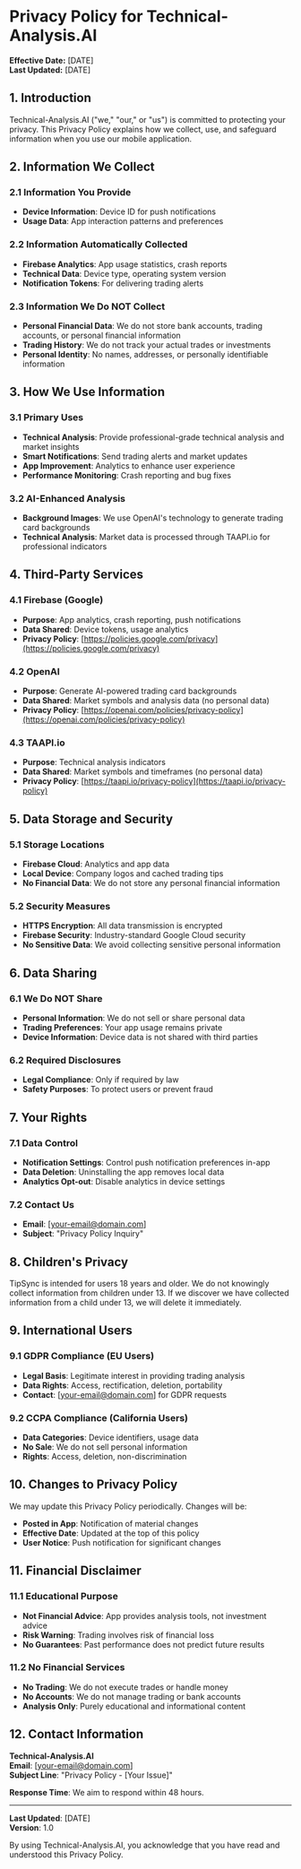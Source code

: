 # Privacy Policy for Technical-Analysis.AI

**Effective Date:** [DATE]  
**Last Updated:** [DATE]

## 1. Introduction

Technical-Analysis.AI ("we," "our," or "us") is committed to protecting your privacy. This Privacy Policy explains how we collect, use, and safeguard information when you use our mobile application.

## 2. Information We Collect

### 2.1 Information You Provide
- **Device Information**: Device ID for push notifications
- **Usage Data**: App interaction patterns and preferences

### 2.2 Information Automatically Collected
- **Firebase Analytics**: App usage statistics, crash reports
- **Technical Data**: Device type, operating system version
- **Notification Tokens**: For delivering trading alerts

### 2.3 Information We Do NOT Collect
- **Personal Financial Data**: We do not store bank accounts, trading accounts, or personal financial information
- **Trading History**: We do not track your actual trades or investments
- **Personal Identity**: No names, addresses, or personally identifiable information

## 3. How We Use Information

### 3.1 Primary Uses
- **Technical Analysis**: Provide professional-grade technical analysis and market insights
- **Smart Notifications**: Send trading alerts and market updates
- **App Improvement**: Analytics to enhance user experience
- **Performance Monitoring**: Crash reporting and bug fixes

### 3.2 AI-Enhanced Analysis
- **Background Images**: We use OpenAI's technology to generate trading card backgrounds
- **Technical Analysis**: Market data is processed through TAAPI.io for professional indicators

## 4. Third-Party Services

### 4.1 Firebase (Google)
- **Purpose**: App analytics, crash reporting, push notifications
- **Data Shared**: Device tokens, usage analytics
- **Privacy Policy**: [https://policies.google.com/privacy](https://policies.google.com/privacy)

### 4.2 OpenAI
- **Purpose**: Generate AI-powered trading card backgrounds
- **Data Shared**: Market symbols and analysis data (no personal data)
- **Privacy Policy**: [https://openai.com/policies/privacy-policy](https://openai.com/policies/privacy-policy)

### 4.3 TAAPI.io
- **Purpose**: Technical analysis indicators
- **Data Shared**: Market symbols and timeframes (no personal data)
- **Privacy Policy**: [https://taapi.io/privacy-policy](https://taapi.io/privacy-policy)

## 5. Data Storage and Security

### 5.1 Storage Locations
- **Firebase Cloud**: Analytics and app data
- **Local Device**: Company logos and cached trading tips
- **No Financial Data**: We do not store any personal financial information

### 5.2 Security Measures
- **HTTPS Encryption**: All data transmission is encrypted
- **Firebase Security**: Industry-standard Google Cloud security
- **No Sensitive Data**: We avoid collecting sensitive personal information

## 6. Data Sharing

### 6.1 We Do NOT Share
- **Personal Information**: We do not sell or share personal data
- **Trading Preferences**: Your app usage remains private
- **Device Information**: Device data is not shared with third parties

### 6.2 Required Disclosures
- **Legal Compliance**: Only if required by law
- **Safety Purposes**: To protect users or prevent fraud

## 7. Your Rights

### 7.1 Data Control
- **Notification Settings**: Control push notification preferences in-app
- **Data Deletion**: Uninstalling the app removes local data
- **Analytics Opt-out**: Disable analytics in device settings

### 7.2 Contact Us
- **Email**: [your-email@domain.com]
- **Subject**: "Privacy Policy Inquiry"

## 8. Children's Privacy

TipSync is intended for users 18 years and older. We do not knowingly collect information from children under 13. If we discover we have collected information from a child under 13, we will delete it immediately.

## 9. International Users

### 9.1 GDPR Compliance (EU Users)
- **Legal Basis**: Legitimate interest in providing trading analysis
- **Data Rights**: Access, rectification, deletion, portability
- **Contact**: [your-email@domain.com] for GDPR requests

### 9.2 CCPA Compliance (California Users)
- **Data Categories**: Device identifiers, usage data
- **No Sale**: We do not sell personal information
- **Rights**: Access, deletion, non-discrimination

## 10. Changes to Privacy Policy

We may update this Privacy Policy periodically. Changes will be:
- **Posted in App**: Notification of material changes
- **Effective Date**: Updated at the top of this policy
- **User Notice**: Push notification for significant changes

## 11. Financial Disclaimer

### 11.1 Educational Purpose
- **Not Financial Advice**: App provides analysis tools, not investment advice
- **Risk Warning**: Trading involves risk of financial loss
- **No Guarantees**: Past performance does not predict future results

### 11.2 No Financial Services
- **No Trading**: We do not execute trades or handle money
- **No Accounts**: We do not manage trading or bank accounts
- **Analysis Only**: Purely educational and informational content

## 12. Contact Information

**Technical-Analysis.AI**  
**Email**: [your-email@domain.com]  
**Subject Line**: "Privacy Policy - [Your Issue]"  

**Response Time**: We aim to respond within 48 hours.

---

**Last Updated**: [DATE]  
**Version**: 1.0

By using Technical-Analysis.AI, you acknowledge that you have read and understood this Privacy Policy. 